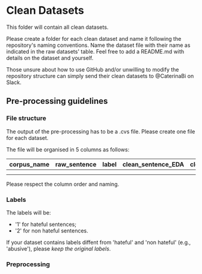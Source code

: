 # Clean Datasets

This folder will contain all clean datasets. 

Please create a folder for each clean dataset and name it following the repository's naming conventions. Name the dataset file with their name as indicated in the raw datasets' table. Feel free to add a README.md with details on the dataset and yourself. 

Those unsure about how to use GitHub and/or unwilling to modify the repository structure can simply send their clean datasets to @CaterinaBi on Slack.

## Pre-processing guidelines

### File structure

The output of the pre-processing has to be a .cvs file. Please create one file for each dataset.

The file will be organised in 5 columns as follows:

 | corpus_name | raw_sentence | label | clean_sentence_EDA | clean_sentence_training |
  |-|-|-|-|-|
 | | | | | |
 | | | | | |
  
 Please respect the column order and naming.
 
 ### Labels
 
 The labels will be:
 - '1' for hateful sentences;
 - '2' for non hateful sentences.

If your dataset contains labels diffent from 'hateful' and 'non hateful' (e.g., 'abusive'), please *keep the original labels*.

### Preprocessing

